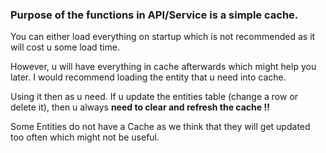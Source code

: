 ### Purpose of the functions in API/Service is a simple cache. 
You can either load everything on startup which is not recommended as it will cost u some load time. 

However, u will have everything in cache afterwards which might help you later. I would recommend loading the entity that u need into cache. 

Using it then as u need.
 If u update  the entities table (change a row or delete it), then u always **need to clear and refresh the cache !!**

Some Entities do not have a Cache as we think that they will get updated too often which might not be useful.